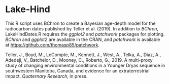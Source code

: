 # Lake-Hind

This R script uses BChron to create a Bayesian age-depth model for the radiocarbon dates published by Teller et al. (2019). In addition to <i>BChron</i>, LakeHindDates.R requires the <i>ggplot2</i> and <i>patchwork</i> packages for plotting. <i>BChron</i> and <i>ggplot2</i> are available in the CRAN, and <i>patchwork</i> is available at https://github.com/thomasp85/patchwork.

Teller, J., Boyd, M., LeCompte, M., Kennett, J., West, A., Telka, A., Diaz, A., Adedeji, V., Batchelor, D., Mooney, C., Roberto, G., 2019. A multi-proxy study of changing environmental conditions in a Younger Dryas sequence in southwestern Manitoba, Canada, and evidence for an extraterrestrial impact. <i>Quaternary Research</i>, in press.
